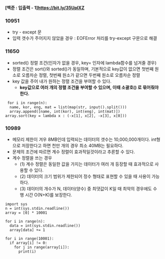 **[백준 : 입출력 - 1]<https://bit.ly/35UplXZ>**
### 10951
- try - except 문
- 입력 갯수가 주어지지 않았을 경우 : EOFError 처리를 try-except 구문으로 해결

### 11650
- sorted() 정렬 조건(인자가 없을 경우, key= 인자에 lambda함수를 넘겨줄 경우)
- 정렬 조건은 sort()와 sorted()가 동일하며, 기본적으로 key값이 없으면 첫번째 원소로 오름차순 정렬, 첫번째 원소가 같으면 두번째 원소로 오름차순 정렬 
- key 값을 주어 내가 원하는 정렬 조건을 부여할 수 있다. 
  - **key값으로 여러 개의 정렬 조건을 부여할 수 있으며, 이때 소괄호() 로 묶어줘야 한다.**
```
 for i in range(n):
  name, kor, eng, mat = list(map(str, input().split()))
  array.append([name, int(kor), int(eng), int(mat)])
array.sort(key = lambda x : (-x[1], x[2], -x[3], x[0]))
```

### 10989
- 메모리 제한이 겨우 8MB인데 입력되는 데이터의 갯수는 10,000,000개이다. int형으로 저장한다고 하면 천만 개의 경우 최소 40MB는 필요하다. 
- 문제의 조건에 따르면 계수 정렬이 효과적일것이라고 추론할 수 있다. 
- 계수 정렬을 쓰는 경우 
  - (1) 계수 정렬은 동일한 값을 가지는 데이터가 여러 개 등장할 때 효과적으로 사용할 수 있다. 
  - (2) 데이터의 크기 범위가 제한되어 정수 형태로 표현할 수 있을 때 사용이 가능하다.
  - (3) 데이터의 개수가 N, 데이터(양수) 중 최댓값이 K일 때 최악의 경우에도 수행 시간 O(N+K)를 보장한다. 
  
```
import sys 
n = int(sys.stdin.readline()) 
array = [0] * 10001 

for i in range(n): 
  data = int(sys.stdin.readline())
  array[data] += 1 
  
for i in range(10001): 
  if array[i] != 0: 
    for j in range(array[i]):
      print(i)
```
